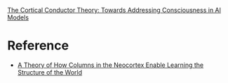 [The Cortical Conductor Theory: Towards Addressing Consciousness in AI Models](https://web.archive.org/web/20211010022951/https://sci-hub.se/https://link.springer.com/chapter/10.1007/978-3-319-99316-4_3)


# Reference

- [A Theory of How Columns in the Neocortex Enable Learning the Structure of the World](https://www.frontiersin.org/articles/10.3389/fncir.2017.00081/full)
